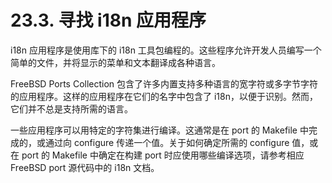 # 23.3. 寻找 i18n 应用程序

i18n 应用程序是使用库下的 i18n 工具包编程的。这些程序允许开发人员编写一个简单的文件，并将显示的菜单和文本翻译成各种语言。

FreeBSD Ports Collection 包含了许多内置支持多种语言的宽字符或多字节字符的应用程序。这样的应用程序在它们的名字中包含了 i18n，以便于识别。然而，它们并不总是支持所需的语言。

一些应用程序可以用特定的字符集进行编译。这通常是在 port 的 Makefile 中完成的，或通过向 configure 传递一个值。关于如何确定所需的 configure 值，或在 port 的 Makefile 中确定在构建 port 时应使用哪些编译选项，请参考相应 FreeBSD port 源代码中的 i18n 文档。
